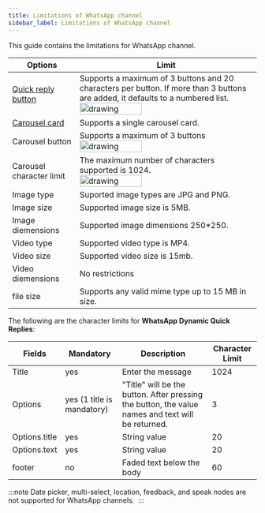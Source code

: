 ```yaml
---
title: Limitations of WhatsApp channel
sidebar_label: Limitations of WhatsApp channel
---
```


This guide contains the limitations for WhatsApp channel.


| Options | Limit |
|---------------------|-----------------|
| [Quick reply button](https://docs.yellow.ai/docs/platform_concepts/studio/build/nodes/prompt-nodes#14-quick-replies) | Supports a maximum of 3 buttons and 20 characters per button. If more than 3 buttons are added, it defaults to a numbered list.<br/><img src="https://i.imgur.com/NDzr4JO.png)" alt="drawing" width="60%"/> |
| [Carousel card](https://docs.yellow.ai/docs/platform_concepts/studio/build/nodes/prompt-nodes#16-carousel) | Supports a single carousel card. |
| Carousel button | Supports a maximum of 3 buttons<br/><img src="https://i.imgur.com/isKubvH.png)" alt="drawing" width="60%"/> |
| Carousel character limit | The maximum number of characters supported is 1024. <br/><img src="https://i.imgur.com/sndE43Y.png)" alt="drawing" width="60%"/> |
| Image type | Suported image types are JPG and PNG.
| Image size | Supported image size is 5MB.
| Image diemensions | Supported image dimensions 250*250.
| Video type | Supported video type is MP4.
| Video size | Supported video size is 15mb.
| Video diemensions | No restrictions
|file size | Supports any valid mime type up to 15 MB in size.

The following are the character limits for **WhatsApp Dynamic Quick Replies**:
 

Fields | Mandatory | Description | Character Limit | 
|--------|-------|------|-------|
Title | yes | Enter the message | 1024
Options | yes (1 title is mandatory) | "Title" will be the button. After pressing the button, the value names and text will be returned. | 3
Options.title | yes | String value | 20
Options.text | yes | String value | 20
footer | no | Faded text below the body | 60

:::note
Date picker, multi-select, location, feedback, and speak nodes are not supported for WhatsApp channels.  
:::